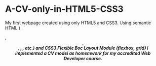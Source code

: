 # A-CV-only-in-HTML5-CSS3
My first webpage created using only HTML5 and CSS3. 
Using semantic HTML (<article>, <header>, <section>, <strong>, <em>, etc.) and CSS3 Flexible Boc Layout Module (flexbox, grid) I implemented a CV model as homemwork for my accredited Web Developer course. 

